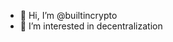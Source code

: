 - 👋 Hi, I’m @builtincrypto
- 👀 I’m interested in decentralization


<!---
builtincrypto/builtincrypto is a ✨ special ✨ repository because its `README.md` (this file) appears on your GitHub profile.
You can click the Preview link to take a look at your changes.
--->
